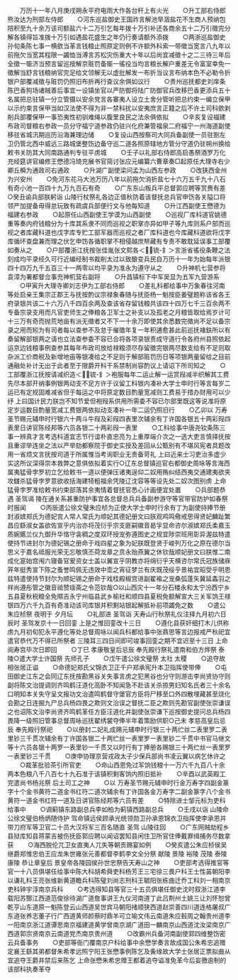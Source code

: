 <!-- { "loadSidebar": true } -->
　　万历十一年八月庚戌朔永平府电雨大作各台杆上有火光
　　○升工部右侍郎熊汝达为刑部左侍郎
　　○河东巡盐御史王国祚言解池旱涸盐花不生商人预纳包陪积至九十余万该司额盐六十二万引乞每年拨十万引补还各商余五十二万引徵完分解各镇得旨准拨十万引如遇盐花盛生之年仍行奏请额外添拨
　　○两浙巡盐御史孙旬条陈七事一横歛当革言钱粮止照原定则例不许额外科索一带徵当宽言八九年以前拖欠当宽其程限一蠲恤当溥言苏松灾伤重大十年以后尚宜减徵十之二三待三年后全徵一赈济当预言留巡按解京赃罚备赈一徭役当均言粮长解户重差无令富室幸免一徵解当舒言钱粮纳官完足给文领解无以虚批解发一布折当议言布纳本色不必勒令折银户部覆减徵与赃罚仍照旧布折再行查议余俱如议行
　　○贵州巡抚都史刘庠条陈巴香狗场诸贼善后事宜一设镇坐官以严防御将陆广防御官兵改移巴香更添兵五十名属把总驻镇一分立管摄以安余党言各寨夷人设立土舍分管听把总约束一编立保甲以示约束言保甲当如汉法使不得为非一禁科扰以安夷庶言正籍之后不许土司科歛剥削兵部覆保甲一事恐夷性初驯难绳以腹里良民之法余俱依拟
　　○辛亥复设福建布政司督粮右参政一员分守福宁道参政仍驻兴化府兼管福泉二府福宁一州海道副使移驻省城汛期巡历沿海兼理边储
　　○复设山西按察司大同兵备副使一员驻劄左卫仍管北西中威远三路城堡整饬边备守巡二道各照原辖地方管分守道仍驻朔州换给敕书关防其大同南路通判专驻平虏城
　　○壬子以礼部右侍郎高启愚祭酒罗万化充经筵讲官编修王懋德冯琦充展书官简讨张应元编纂六曹章奏□起原任大理寺右少卿丘橓为通政司右通政
　　○升湖广副使梁问孟为山西左参政
　　○改狭西金州为兴安州
　　○免河东花马大池万历八年以前拖欠消折盐七十六万五千九十八石有奇小池一百四十九万九百石有奇
　　○广东东山叛兵平总督郭应聘等赏赉有差　○癸丑谕兵部朕躬诣  山陵行杖祭礼各边正值秋防着该督抚总兵官申饬各关隘口将领严加提备毋得怠玩致有疏虞兵部便行文与他每知道
　　○升江西副使王懋德为福建右参政
　　○起原任山西副使王学谟为山西副使
　　○巡视厂库科道官姚德重等奏内府钱粮分为十库其系隶不同而巡视之职掌亦异如甲子等九库则系户部而巡视之者库藏科道也戊字库专贮工部军器而巡视之者厂库科道也今库藏科道欲将戊字库循环查盘兼而理之伏乞申饬各循职掌不相侵越庶帑藏有专责不敢耽延误事工部覆如奏从之
　　○户部覆浙江抚按张佳胤张文熙各＜锍-釒＞言浙省徭役条鞭之法刻成均平录经久可行近编经制书裁削太过以致酿变兵民自万历十一年为始每年派银四十四万九千五百三十一两零以均平录为准永为遵守从之
　　○升神机七营参将袁漳为署都督佥事充神机营右副将
　　○升昌镇标下中军吴显为五军九营游系
　　○甲寅升大理寺卿刘志伊为工部右侍郎
　　○差礼科都给事中万象春往河南等处启亲王集宗正郡王与抚按酌议宗禄象春随与抚臣杨一魁按臣姜璧题称该省各王府录银共该二十六万八千四百余两及查该省存留钱粮共该四十四万七千三百余两不专备宗录支用而凡官吏师生之俸粮各卫军士之补支以及孤老之月粮皆取给焉岁计可十三万有奇而抛荒地亩有派无徵者又不下一十余万即使其余悉数完徵尚不足以备宗录之用而矧为有司者每以查参不及怠于催徵年复一年积逋愈甚此前巡抚褚鈇所以有奏留解部银两之请也立法查参委不容已合将各项录银责成守道行令各府州县照依起运京边钱粮事例查参其每年布政司放给禄粮须尽存留徵完银两尽数支给有不足则取杂派工价商税及新增地亩等银凑给之不足则于解部赃罚历日等项银两量留给之目前通融处补计无出于此者至于限爵开科干系禁制尚容酌议上请诏下所司知之
　　○工部覆浙江抚按请减织造＜锍-釒＞袍服每年二运止解一运赏叚减半织解其工费先尽本部开纳事例银两动支不足方许于议留工科银内凑补大学士申时行等言每岁二运已有定规固难减省但于每运之中将原定数目酌量宽减则工费易于措办财用可以少纾  上曰国计民力朕岂不知节爱但袍叚系供用所需委不容已尔部里既这等说准将原定岁运数目酌量宽减工费银两依拟动支凑补一年二运仍照旧行
　　○乙卯以  万寿圣节赐元辅申时行银六十两斗牛叚及彩叚四表里次辅余有丁许国各银五十两彩叚四表里日讲官陈经邦等六员各银二十两彩叚一表里
　　○工科给事中唐尧钦条陈三事一辨真才言考选科道宜志节行谊朴直忠亮为上重厚端介次之一选大吏言慎择抚按且重谬举连坐之法以严举劾都察院于御史实授及差回从公甄别有不堪风宪者具题改用一省烦文言抚按司道于所属惟当考询职业无责备苛礼  上曰近来士习吏治多虚少实这所议深得崇本救弊之意俱依拟着实行○辽东总督镇巡官右都御史周咏等言海西属夷猛骨孛罗初立乞给敕书一道以便弹压诸夷逞仰二奴用贿纠结西夷交通建夷欲夹攻讎杀猛骨孛罗意欲收括海建犄粗福余凭陵辽沈容等等设先处二奴次图别虏  上命猛骨孛罗准给敕书约束部落其余夷情着督抚官悉心计画便宜处置
　　○兵部题恭遇  圣驾谒  陵在通关系甚重防护事宜各总督总兵兵备副参游守等官带官防护如春祭时报闻
　　○丙辰遣公徐文璧朱应桢为正使大学士申时行余有丁为副使持捧节册封淑嫔郑氏为德妃宫人常人常氏为顺妃其德妃册文曰朕观鸡鸣儆戒思得贤妃麟趾繁昌应繇淑女盖欲佐宣乎内治亦将茂衍乎宗支匪嗣徽音曷孚显命咨尔淑嫔郑氏柔嘉玉质婉嬺兰仪九御升华恪守衾稠之度双环授宠弥遵图史之规宜陟崇班用彰异渥兹特遣使持节进封尔为德妃锡之册命于戏四星之象为妃朕既登贤于峻列万化之原在德尔当思义于嘉名祗服光荣无忘敬慎丕荷龙章之贲永贻燕翼之休钦哉顺妃册文曰朕惟二南成化寔始宫闱六寝备官爰资女士盖以翼宣乎阴教亦将绵衍乎天横咨尔常氏冠族储庥笄年挺秀宣下陈之蚤誉鸣佩无违效中壶之宵征梦兰有庆既茂绥乎景祐宜昭受乎明恩兹特遣使持节封尔为顺妃锡之册命于戏桂殿椒宫进副翟褕之宠桑弧蓬矢冀延螽羽之祥尚遵彤管之徽音祗赞瑶斋之令范钦哉○以山西灾十一年分石楼永和太宁汾西宁乡五县夏秋税粮全免隰吉永宁州临县武乡榆社和顺四县夏税免额解宣大三关军饷王禄银四万六千九百有奇准动该司库银并积剩站银起解抵补前项蠲免之数
　　○遣公朱应桢祭  夜明于  夕月坛
　　○礼部进  圣驾诣  天寿山行秋祭礼仪注择九月初六日辰时  圣驾发京十一日回銮  上是之惟回銮改十三日
　　○遵化县获奸细打木儿供称虏九月初旬犯永平遵化等处总督周咏以闻兵科都给事中张鼎思等言边报戒严秋祀宜遣官恭代万不得已所祭者  三陵耳三四日间即可竣事回銮之期不宜迟至十三日  上命阅寿宫毕次日即回
　　○丁巳  孝康敬皇后忌辰  奉先殿行祭礼遣南和伯方烨祭  泰陵○遣大学士许国祭  先师孔子
　　○戊午遣公徐文璧祭  太社  太稷
　　○追夺故相张居正谥
　　○命德妃郑氏父锦衣卫正千户郑承宪升本卫指挥使带俸
　　○屯田御史江东之会同辽东抚按勘黑谷关失事言虏之犯黑谷也分守则游击李尚贤协守则副将陈文治提调则齐鸣鹤汪道化高卧不知闻急不赴该关杀掠男妇知名氏者三十余名口明知本关失守呈文报功文治遣鸣鹤督守堡官方臣将尸移至口外四散埋藏甚至烧化会勘之日连掘九尸总兵杨四畏之欺则文治误之督抚二臣之欺则先勘官副使张崇谦误之也诏陈文治李尚贤齐鸣鹤革任方臣汪道化并副使张崇谦下巡按御史提问总兵杨四畏降一级照旧管事总督周咏巡抚翟绣裳夺俸半年着策励供职○己未  孝慈高皇后忌辰  奉先殿行祭祀
　　○以册封二妃礼成赐元辅申时行银三十两纻丝二表里罗二表里钞三千贯次辅余有丁许国各银二十两纻丝一表里罗一表里钞二千贯中书官马继文等十六员各银十两罗一表里钞一千贯又以时行有丁捧册各赐银三十两纻丝一表里罗一表里钞三千贯
　　○庚申协理京营戎政太子少保兵部尚书凌云翼以病乞休许之
　　○裁革批验茶引所官吏
　　○命山西恩免过军饷钱粮十一万六千九百八十余两本色粮八千八百七十九石准于该镇积剩客饷内照旧抵补
　　○辛酉以武英殿工完遣尚书杨兆祭  后土司工之神
　　○以  万寿圣节赐元辅申时行金万寿字四副金篆字十个金书黄符二道金书红符二道次辅余有丁许国各金万寿字二副金篆字八个金书黄符一道金书红符一道及日讲官陈经邦等六员有差
　　○特除进士邹元标为吏科给事中
　　○调蓟镇东路副总兵李如柏为蓟镇西路副总兵
　　○壬戌以诣  山陵命公徐文璧伯杨炳随侍护  驾命镇远侯顾承光统领勋卫孙承恩锦衣卫指挥使李承恩并带刀府军等卫官二十员大汉将军三百名随直  圣驾  山陵往回
　　○广东网贼劫程乡县狱库知县蒋蒙吉被伤抚臣郭应聘以闻诏罢知县闲住卫所官住俸戴罪缉捕务尽数拿获
　　○海西脱伦兀卫女直夷人兀失等朝贡赐宴如例
　　○癸亥遣公朱应桢侯吴继爵郑惟忠伯王应龙朱世雍张元善都督李鹤李文全分祭  献陵  景陵  裕陵  茂陵  泰陵  康陵  恭让章皇后  景皇帝各陵园侯孙世忠祭告天寿山之神
　　○吏部考选得推官等官一十八员俱堪任给事中陈大科胡希舜吏科杨芳王三宅徐三畏户科王士性苖朝阳李以谦礼科王亮张维新黄道瞻兵科陈璧刘尚志刑科王毓阳张栋曲迁乔工科刘一相南京吏科钟宇淳南京兵科
　　○考选得知县等官三十五员俱堪任御史沈时叙浙江道李载阳苏酂江西道范俊徐待湖广道詹事讲王九仪河南道丁此吕荆州土姚三让刘怀恕曾乾亨山东道原一魁陈登云山西道吴世宾马朝阳禇顺狭西道赵崇善四川道连格屠叔广东道张养志董子行广西道黄师颜蔡时鼎羊可立喻文伟云南道朱应毂周之翰贵州道李一阳南京浙江道谭思南京福建道黄学曾南京湖广道田一麟南京山西道沈汝梁南京广西道郭宗贤南京云南道党杰南京贵州道
　　○改霸州兵备河南副使郭四维整饬密云兵备事务
　　○吏部等衙门覆南京户科给事中余懋学奏言故成国公朱希忠追赠定襄王繇其弟都督朱希孝远照宁阳王张懋事例陈乞及夤缘故大学士张居正票拟曲从宜追夺王爵并禁后来陈乞  上命张懋朱希忠赠王都着追夺谥准免革今后妄徼逾制的该部科执奏革夺
